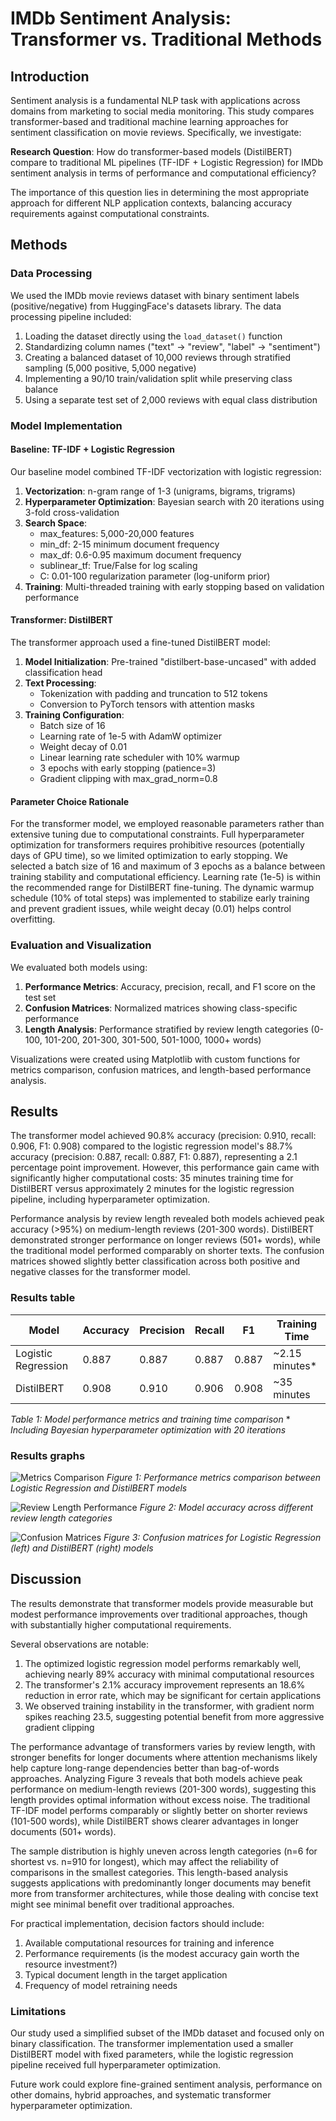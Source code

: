 # IMDb Sentiment Analysis: Transformer vs. Traditional Methods

## Introduction
Sentiment analysis is a fundamental NLP task with applications across domains from marketing to social media monitoring. This study compares transformer-based and traditional machine learning approaches for sentiment classification on movie reviews. Specifically, we investigate:

**Research Question**: How do transformer-based models (DistilBERT) compare to traditional ML pipelines (TF-IDF + Logistic Regression) for IMDb sentiment analysis in terms of performance and computational efficiency?

The importance of this question lies in determining the most appropriate approach for different NLP application contexts, balancing accuracy requirements against computational constraints.

## Methods
### Data Processing
We used the IMDb movie reviews dataset with binary sentiment labels (positive/negative) from HuggingFace's datasets library. The data processing pipeline included:

1. Loading the dataset directly using the `load_dataset()` function
2. Standardizing column names ("text" → "review", "label" → "sentiment")  
3. Creating a balanced dataset of 10,000 reviews through stratified sampling (5,000 positive, 5,000 negative)
4. Implementing a 90/10 train/validation split while preserving class balance
5. Using a separate test set of 2,000 reviews with equal class distribution


### Model Implementation
#### Baseline: TF-IDF + Logistic Regression
Our baseline model combined TF-IDF vectorization with logistic regression:

1. **Vectorization**: n-gram range of 1-3 (unigrams, bigrams, trigrams)
2. **Hyperparameter Optimization**: Bayesian search with 20 iterations using 3-fold cross-validation
3. **Search Space**:
   - max_features: 5,000-20,000 features
   - min_df: 2-15 minimum document frequency
   - max_df: 0.6-0.95 maximum document frequency  
   - sublinear_tf: True/False for log scaling
   - C: 0.01-100 regularization parameter (log-uniform prior)
4. **Training**: Multi-threaded training with early stopping based on validation performance

#### Transformer: DistilBERT
The transformer approach used a fine-tuned DistilBERT model:

1. **Model Initialization**: Pre-trained "distilbert-base-uncased" with added classification head
2. **Text Processing**:
   - Tokenization with padding and truncation to 512 tokens
   - Conversion to PyTorch tensors with attention masks
3. **Training Configuration**:
   - Batch size of 16
   - Learning rate of 1e-5 with AdamW optimizer
   - Weight decay of 0.01
   - Linear learning rate scheduler with 10% warmup
   - 3 epochs with early stopping (patience=3)
   - Gradient clipping with max_grad_norm=0.8

#### Parameter Choice Rationale
For the transformer model, we employed reasonable parameters rather than extensive tuning due to computational constraints. Full hyperparameter optimization for transformers requires prohibitive resources (potentially days of GPU time), so we limited optimization to early stopping. We selected a batch size of 16 and maximum of 3 epochs as a balance between training stability and computational efficiency. Learning rate (1e-5) is within the recommended range for DistilBERT fine-tuning. The dynamic warmup schedule (10% of total steps) was implemented to stabilize early training and prevent gradient issues, while weight decay (0.01) helps control overfitting.

### Evaluation and Visualization
We evaluated both models using:

1. **Performance Metrics**: Accuracy, precision, recall, and F1 score on the test set
2. **Confusion Matrices**: Normalized matrices showing class-specific performance
3. **Length Analysis**: Performance stratified by review length categories (0-100, 101-200, 201-300, 301-500, 501-1000, 1000+ words)

Visualizations were created using Matplotlib with custom functions for metrics comparison, confusion matrices, and length-based performance analysis.

## Results
The transformer model achieved 90.8% accuracy (precision: 0.910, recall: 0.906, F1: 0.908) compared to the logistic regression model's 88.7% accuracy (precision: 0.887, recall: 0.887, F1: 0.887), representing a 2.1 percentage point improvement. However, this performance gain came with significantly higher computational costs: 35 minutes training time for DistilBERT versus approximately 2 minutes for the logistic regression pipeline, including hyperparameter optimization.

Performance analysis by review length revealed both models achieved peak accuracy (>95%) on medium-length reviews (201-300 words). DistilBERT demonstrated stronger performance on longer reviews (501+ words), while the traditional model performed comparably on shorter texts. The confusion matrices showed slightly better classification across both positive and negative classes for the transformer model.

### Results table
| Model | Accuracy | Precision | Recall | F1 | Training Time |
|-------|----------|-----------|--------|----|----|
| Logistic Regression | 0.887 | 0.887 | 0.887 | 0.887 | ~2.15 minutes* |
| DistilBERT | 0.908 | 0.910 | 0.906 | 0.908 | ~35 minutes |

*Table 1: Model performance metrics and training time comparison*
\* *Including Bayesian hyperparameter optimization with 20 iterations*

### Results graphs
![Metrics Comparison](outputs/figures/metrics_comparison.png)
*Figure 1: Performance metrics comparison between Logistic Regression and DistilBERT models*

![Review Length Performance](outputs/figures/review_length_performance.png)
*Figure 2: Model accuracy across different review length categories*

![Confusion Matrices](outputs/figures/confusion_matrices.png)
*Figure 3: Confusion matrices for Logistic Regression (left) and DistilBERT (right) models*

## Discussion
The results demonstrate that transformer models provide measurable but modest performance improvements over traditional approaches, though with substantially higher computational requirements.

Several observations are notable:
1. The optimized logistic regression model performs remarkably well, achieving nearly 89% accuracy with minimal computational resources
2. The transformer's 2.1% accuracy improvement represents an 18.6% reduction in error rate, which may be significant for certain applications
3. We observed training instability in the transformer, with gradient norm spikes reaching 23.5, suggesting potential benefit from more aggressive gradient clipping

The performance advantage of transformers varies by review length, with stronger benefits for longer documents where attention mechanisms likely help capture long-range dependencies better than bag-of-words approaches. Analyzing Figure 3 reveals that both models achieve peak performance on medium-length reviews (201-300 words), suggesting this length provides optimal information without excess noise. The traditional TF-IDF model performs comparably or slightly better on shorter reviews (101-500 words), while DistilBERT shows clearer advantages in longer documents (501+ words).

The sample distribution is highly uneven across length categories (n=6 for shortest vs. n=910 for longest), which may affect the reliability of comparisons in the smallest categories. This length-based analysis suggests applications with predominantly longer documents may benefit more from transformer architectures, while those dealing with concise text might see minimal benefit over traditional approaches.

For practical implementation, decision factors should include:
1. Available computational resources for training and inference
2. Performance requirements (is the modest accuracy gain worth the resource investment?)
3. Typical document length in the target application
4. Frequency of model retraining needs

### Limitations
Our study used a simplified subset of the IMDb dataset and focused only on binary classification. The transformer implementation used a smaller DistilBERT model with fixed parameters, while the logistic regression pipeline received full hyperparameter optimization.

Future work could explore fine-grained sentiment analysis, performance on other domains, hybrid approaches, and systematic transformer hyperparameter optimization.